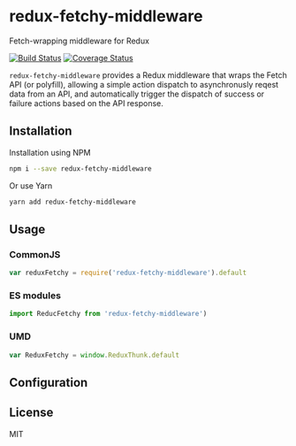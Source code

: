 # redux-fetchy-middleware
Fetch-wrapping middleware for Redux

[![Build Status](https://travis-ci.org/TheMagoo73/redux-fetchy-middleware.svg?branch=master)](https://travis-ci.org/TheMagoo73/redux-fetchy-middleware) [![Coverage Status](https://coveralls.io/repos/github/TheMagoo73/redux-fetchy-middleware/badge.svg?branch=master)](https://coveralls.io/github/TheMagoo73/redux-fetchy-middleware?branch=master)

`redux-fetchy-middleware` provides a Redux middleware that wraps the Fetch API (or polyfill), allowing a simple action dispatch to asynchronusly reqest data from an API, and automatically trigger the dispatch of success or failure actions based on the API response.

## Installation

Installation using NPM
```sh
npm i --save redux-fetchy-middleware 
```
Or use Yarn
```sh
yarn add redux-fetchy-middleware
```

## Usage

### CommonJS

```javascript
var reduxFetchy = require('redux-fetchy-middleware').default
```

### ES modules

```javascript
import ReducFetchy from 'redux-fetchy-middleware')
```

### UMD

```javascript
var ReduxFetchy = window.ReduxThunk.default
```

## Configuration

## License

MIT
